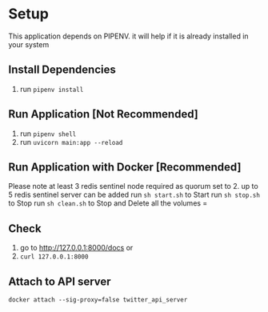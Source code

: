 # Setup
This application depends on PIPENV. it will help if it is already installed in your system

## Install Dependencies
1. run `pipenv install`

## Run Application [Not Recommended]
1. run `pipenv shell`
1. run `uvicorn main:app --reload`

## Run Application with Docker [Recommended]
Please note at least 3 redis sentinel node required as quorum set to 2.
up to 5 redis sentinel server can be added
run `sh start.sh` to Start
run `sh stop.sh` to Stop
run `sh clean.sh` to Stop and Delete all the volumes =

## Check
1. go to http://127.0.0.1:8000/docs or
1. `curl 127.0.0.1:8000`

## Attach to API server
`docker attach --sig-proxy=false twitter_api_server`
